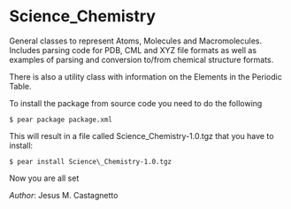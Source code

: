 Science\_Chemistry
=================

General classes to represent Atoms, Molecules and Macromolecules. Includes parsing
code for PDB, CML and XYZ file formats as well as examples of parsing and conversion
to/from chemical structure formats.

There is also a utility class with information on the Elements in the Periodic
Table.

To install the package from source code you need to do the following

    $ pear package package.xml

This will result in a file called Science\_Chemistry-1.0.tgz that you have to install:
 
    $ pear install Science\_Chemistry-1.0.tgz
 
Now you are all set

*Author*: Jesus M. Castagnetto